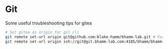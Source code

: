 # Git
Some useful troubleshooting tips for gitea

```bash
# Set gitea as origin for git cli
git remote set-url origin git@github.com:blake-hamm/bhamm-lab.git # For gh
git remote set-url origin ssh://git@git.bhamm-lab.com:4185/bhamm/bhamm-lab.git # For forgejo
```